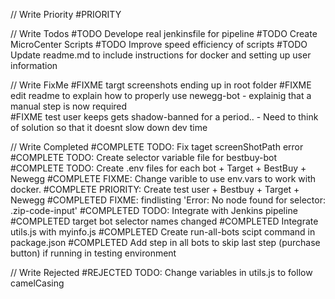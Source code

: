 // Write Priority
#PRIORITY

// Write Todos
#TODO Develope real jenkinsfile for pipeline
#TODO Create MicroCenter Scripts
#TODO Improve speed efficiency of scripts
#TODO Update readme.md to include instructions for docker and setting up user information

// Write FixMe
#FIXME targt screenshots ending up in root folder
#FIXME edit readme to explain how to properly use newegg-bot
    - explainig that a manual step is now required\
#FIXME test user keeps gets shadow-banned for a period.. 
    - Need to think of solution so that it doesnt slow down dev time

// Write Completed
#COMPLETE TODO: Fix taget screenShotPath error
#COMPLETE TODO: Create selector variable file for bestbuy-bot 
#COMPLETE TODO: Create .env files for each bot
    +   Target
    +   BestBuy
    +   Newegg
#COMPLETE FIXME: Change varible to use env.vars to work with docker.
#COMPLETE PRIORITY: Create test user
    +   Bestbuy
    +   Target
    +   Newegg
#COMPLETED FIXME: findlisting 'Error: No node found for selector: .zip-code-input'
#COMPLETED TODO: Integrate with Jenkins pipeline
#COMPLETED target bot selector names changed
#COMPLETED Integrate utils.js with myinfo.js
#COMPLETED Create run-all-bots scipt command in package.json
#COMPLETED Add step in all bots to skip last step (purchase button) if running in testing environment

// Write Rejected
#REJECTED TODO: Change variables in utils.js to follow camelCasing 
